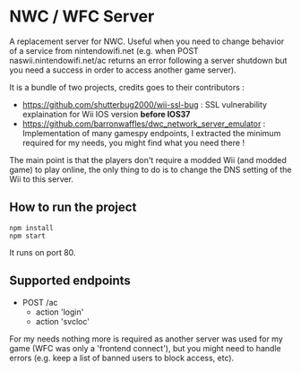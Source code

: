 # NWC / WFC Server

A replacement server for NWC. Useful when you need to change behavior of a service from nintendowifi.net (e.g. when POST naswii.nintendowifi.net/ac returns an error following a server shutdown but you need a success in order to access another game server).

It is a bundle of two projects, credits goes to their contributors :
- https://github.com/shutterbug2000/wii-ssl-bug : SSL vulnerability explaination for Wii IOS version **before IOS37**
- https://github.com/barronwaffles/dwc_network_server_emulator : Implementation of many gamespy endpoints, I extracted the minimum required for my needs, you might find what you need there !

The main point is that the players don't require a modded Wii (and modded game) to play online, the only thing to do is to change the DNS setting of the Wii to this server.

## How to run the project

```
npm install
npm start
```

It runs on port 80.

## Supported endpoints

- POST /ac
  - action 'login'
  - action 'svcloc'

For my needs nothing more is required as another server was used for my game (WFC was only a 'frontend connect'), but you might need to handle errors (e.g. keep a list of banned users to block access, etc).

